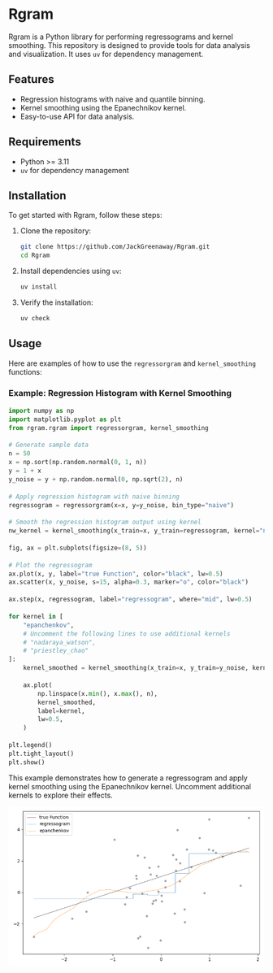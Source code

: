 # Rgram

Rgram is a Python library for performing regressograms and kernel smoothing. This repository is designed to provide tools for data analysis and visualization. It uses `uv` for dependency management.

## Features

- Regression histograms with naive and quantile binning.
- Kernel smoothing using the Epanechnikov kernel.
- Easy-to-use API for data analysis.

## Requirements

- Python >= 3.11
- `uv` for dependency management

## Installation

To get started with Rgram, follow these steps:

1. Clone the repository:
   ```bash
   git clone https://github.com/JackGreenaway/Rgram.git
   cd Rgram
   ```

2. Install dependencies using `uv`:
   ```bash
   uv install
   ```

3. Verify the installation:
   ```bash
   uv check
   ```

## Usage

Here are examples of how to use the `regressorgram` and `kernel_smoothing` functions:

### Example: Regression Histogram with Kernel Smoothing
```python
import numpy as np
import matplotlib.pyplot as plt
from rgram.rgram import regressorgram, kernel_smoothing

# Generate sample data
n = 50
x = np.sort(np.random.normal(0, 1, n))
y = 1 + x
y_noise = y + np.random.normal(0, np.sqrt(2), n)

# Apply regression histogram with naive binning
regressogram = regressorgram(x=x, y=y_noise, bin_type="naive")

# Smooth the regression histogram output using kernel
nw_kernel = kernel_smoothing(x_train=x, y_train=regressogram, kernel="nadaraya_watson")

fig, ax = plt.subplots(figsize=(8, 5))

# Plot the regressogram
ax.plot(x, y, label="true Function", color="black", lw=0.5)
ax.scatter(x, y_noise, s=15, alpha=0.3, marker="o", color="black")

ax.step(x, regressogram, label="regressogram", where="mid", lw=0.5)

for kernel in [
    "epanchenkov",
    # Uncomment the following lines to use additional kernels
    # "nadaraya_watson",
    # "priestley_chao"
]:
    kernel_smoothed = kernel_smoothing(x_train=x, y_train=y_noise, kernel=kernel)

    ax.plot(
        np.linspace(x.min(), x.max(), n),
        kernel_smoothed,
        label=kernel,
        lw=0.5,
    )

plt.legend()
plt.tight_layout()
plt.show()
```

This example demonstrates how to generate a regressogram and apply kernel smoothing using the Epanechnikov kernel. Uncomment additional kernels to explore their effects.

![Example Output](example.png)
